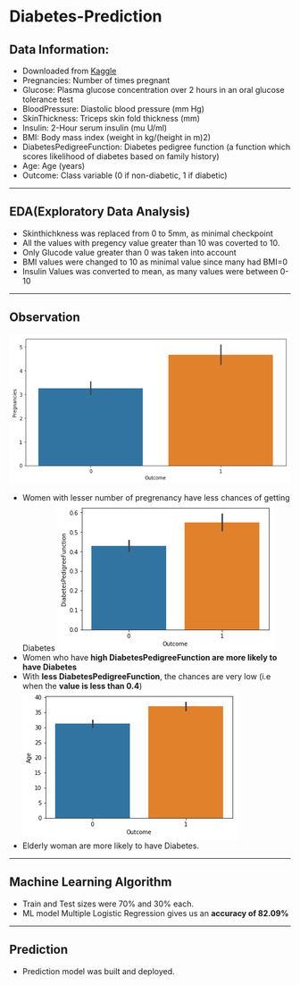 # Diabetes-Prediction

## Data Information:
- Downloaded from [Kaggle](https://www.kaggle.com/uciml/pima-indians-diabetes-database)
- Pregnancies: Number of times pregnant
- Glucose: Plasma glucose concentration over 2 hours in an oral glucose tolerance test
- BloodPressure: Diastolic blood pressure (mm Hg)
- SkinThickness: Triceps skin fold thickness (mm)
- Insulin: 2-Hour serum insulin (mu U/ml)
- BMI: Body mass index (weight in kg/(height in m)2)
- DiabetesPedigreeFunction: Diabetes pedigree function (a function which scores likelihood of diabetes based on family history)
- Age: Age (years)
- Outcome: Class variable (0 if non-diabetic, 1 if diabetic)
---
## EDA(Exploratory Data Analysis)
- Skinthichkness was replaced from 0 to 5mm, as minimal checkpoint
- All the values with pregency value greater than 10 was coverted to 10.
- Only Glucode value greater than 0 was taken into account
- BMI values were changed to 10 as minimal value since many had BMI=0
- Insulin Values was converted to mean, as many values were between 0-10
---
## Observation
![](https://github.com/Lokeshrathi/Diabetes-Prediction/blob/master/Images/preg.png)
- Women with lesser number of pregrenancy have less chances of getting Diabetes
![](https://github.com/Lokeshrathi/Diabetes-Prediction/blob/master/Images/download%20(1).png)
- Women who have **high DiabetesPedigreeFunction are more likely to have Diabetes**
- With **less DiabetesPedigreeFunction**, the chances are very low (i.e when the **value is less than 0.4**)
![](https://github.com/Lokeshrathi/Diabetes-Prediction/blob/master/Images/download.png)
- Elderly woman are more likely to have Diabetes.
---
## Machine Learning Algorithm
- Train and Test sizes were 70% and 30% each.
- ML model Multiple Logistic Regression gives us an **accuracy of 82.09%**
---
## Prediction 
- Prediction model was built and deployed. 
